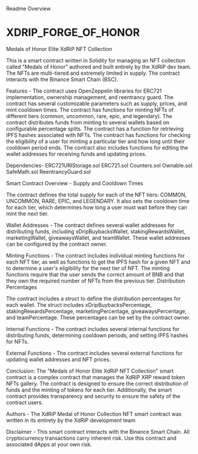 Readme Overview

# XDRIP_FORGE_OF_HONOR
Medals of Honor Elite XdRiP NFT Collection

This is a smart contract written in Solidity for managing an NFT collection called "Medals of Honor" authored and built entirely by the XdRiP dev team. The NFTs are multi-tiered and extremely limited in supply. The contract interacts with the Binance Smart Chain (BSC).

Features -
    The contract uses OpenZeppelin libraries for ERC721 implementation, ownership management, and reentrancy guard.
    The contract has several customizable parameters such as supply, prices, and mint cooldown times.
    The contract has functions for minting NFTs of different tiers (common, uncommon, rare, epic, and legendary).
    The contract distributes funds from minting to several wallets based on configurable percentage splits.
    The contract has a function for retrieving IPFS hashes associated with NFTs.
    The contract has functions for checking the eligibility of a user for minting a particular tier and how long until their cooldown period ends.
    The contract also includes functions for editing the wallet addresses for receiving funds and updating prices.

Dependencies-
    ERC721URIStorage.sol
    ERC721.sol
    Counters.sol
    Ownable.sol
    SafeMath.sol
    ReentrancyGuard.sol

Smart Contract Overview -
Supply and Cooldown Times

The contract defines the total supply for each of the NFT tiers: COMMON, UNCOMMON, RARE, EPIC, and LEGENDARY. 
It also sets the cooldown time for each tier, which determines how long a user must wait before they can mint the next tier.

Wallet Addresses -
The contract defines several wallet addresses for distributing funds, including xDripBuybacksWallet, stakingRewardsWallet, 
marketingWallet, giveawaysWallet, and teamWallet. These wallet addresses can be configured by the contract owner.

Minting Functions - 
The contract includes individual minting functions for each NFT tier, as well as functions to get the IPFS hash for a given NFT 
and to determine a user's eligibility for the next tier of NFT. The minting functions require that the user sends the correct 
amount of BNB and that they own the required number of NFTs from the previous tier.
Distribution Percentages

The contract includes a struct to define the distribution percentages for each wallet. The struct includes 
xDripBuybacksPercentage, stakingRewardsPercentage, marketingPercentage, giveawaysPercentage, and teamPercentage. 
These percentages can be set by the contract owner.

Internal Functions - 
The contract includes several internal functions for distributing funds, determining cooldown periods, and setting IPFS hashes for NFTs.

External Functions - 
The contract includes several external functions for updating wallet addresses and NFT prices.

Conclusion:
The "Medals of Honor Elite XdRiP NFT Collection" smart contract is a complex contract that manages the XdRiP XRP reward token NFTs gallery. The contract is designed to ensure the correct distribution of funds and the minting of tokens for each tier. Additionally, the smart contract provides transparency and security to ensure the safety of the contract users.

Authors - 
The XdRiP Medal of Honor Collection NFT smart contract was written in its entirety by the XdRiP development team 

Disclaimer - 
This smart contract interacts with the Binance Smart Chain. All cryptocurrency transactions carry inherent risk. 
Use this contract and associated dApps at your own risk.

